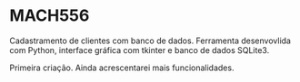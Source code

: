# MACH556
 Cadastramento de clientes com banco de dados.
 Ferramenta desenvovlida com Python, interface gráfica com tkinter e banco de dados SQLite3.

 Primeira criação. Ainda acrescentarei mais funcionalidades.
